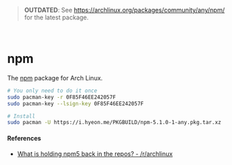 > **OUTDATED**: See https://archlinux.org/packages/community/any/npm/ for the latest package.

&nbsp;

npm
========
The [npm](https://www.npmjs.com/) package for Arch Linux.

```bash
# You only need to do it once
sudo pacman-key -r 0F85F46EE242057F
sudo pacman-key --lsign-key 0F85F46EE242057F

# Install
sudo pacman -U https://i.hyeon.me/PKGBUILD/npm-5.1.0-1-any.pkg.tar.xz
```

#### References
- [What is holding npm5 back in the repos? - /r/archlinux](https://www.reddit.com/r/archlinux/comments/6ijx48/what_is_holding_npm5_back_in_the_repos/djdvsd8/)

